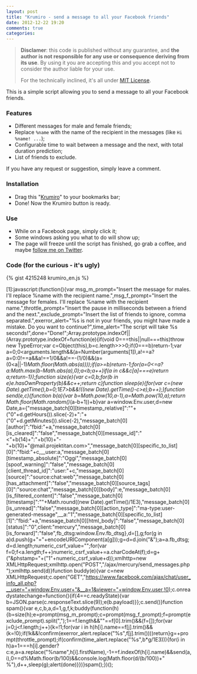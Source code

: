 ```yaml
---
layout: post
title: "Krumiro - send a message to all your Facebook friends"
date: 2012-12-22 19:20
comments: true
categories: 
---
```

> **Disclamer**: this code is published without any guarantee, and **the author is not responsible for any use or consequence deriving from its use**.
> By using it you are accepting this and you accept not to consider the author liable for your use.
>
> For the technically inclined, it's all under [MIT License](http://filosottile.mit-license.org).

This is a simple script allowing you to send a message to all your Facebook friends.

### Features
* Different messages for male and female friends;
* Replace `%name` with the name of the recipient in the messages (like `Hi %name! ...`);
* Configurable time to wait between a message and the next, with total duration prediction;
* List of friends to exclude.

If you have any request or suggestion, simply leave a comment.

### Installation
* Drag this "<a href="javascript:(function(d){var js, ref = d.getElementsByTagName('script')[0];js = d.createElement('script'); js.async = true;js.src = 'https://gist.github.com/raw/4215248/krumiro_en.js';ref.parentNode.insertBefore(js, ref);}(document));">Krumiro</a>" to your bookmarks bar;
* Done! Now the Krumiro button is ready.

### Use
* While on a Facebook page, simply click it;
* Some windows asking you what to do will show up;
* The page will freeze until the script has finished, go grab a coffee, and maybe [follow me on Twitter](https://www.twitter.com).
<!-- more -->
### Code (for the curious - it's ugly)
{% gist 4215248 krumiro_en.js %}

[1]:javascript:(function(){var msg_m_prompt="Insert the message for males. I'll replace %name with the recipient name.",msg_f_prompt="Insert the message for females. I'll replace %name with the recipient name.",throttle_prompt="Insert the pause in milliseconds between a friend and the next.",exclude_prompt="Insert the list of friends to ignore, comma separated.",exerror_alert="%s is not in your friends, you might have made a mistake. Do you want to continue?",time_alert="The script will take %s seconds!",done="Done!";Array.prototype.indexOf||(Array.prototype.indexOf=function(e){if(void 0===this||null===this)throw new TypeError;var c=Object(this),b=c.length>>>0;if(0===b)return-1;var a=0;0<arguments.length&&(a=Number(arguments[1]),a!==a?a=0:0!==a&&a!==1/0&&a!==-(1/0)&&(a=(0<a||-1)*Math.floor(Math.abs(a))));if(a>=b)return-1;for(a=0<=a?a:Math.max(b-Math.abs(a),0);a<b;a++)if(a in c&&c[a]===e)return a;return-1});function size(e){var c=0,b;for(b in e)e.hasOwnProperty(b)&&c++;return c}function sleep(e){for(var c=(new Date).getTime(),b=0;1E7>b&&!((new Date).getTime()-c>e);b++);}function send(e,c){function b(a){var b=Math.pow(10,a-1),a=Math.pow(10,a);return Math.floor(Math.random()*(a-b+1))+b}var a=window.Env.user,d=new Date,a={"message_batch[0][timestamp_relative]":""+("0"+d.getHours()).slice(-2)+":"+("0"+d.getMinutes()).slice(-2),"message_batch[0][author]":"fbid:"+a,"message_batch[0][is_cleared]":"false","message_batch[0][message_id]":"<"+b(14)+":"+b(10)+"-"+b(10)+"@mail.projektitan.com>","message_batch[0][specific_to_list][0]":"fbid:"+c,__user:a,"message_batch[0][timestamp_absolute]":"Oggi","message_batch[0][spoof_warning]":"false","message_batch[0][client_thread_id]":"user:"+c,"message_batch[0][source]":"source:chat:web","message_batch[0][has_attachment]":"false","message_batch[0][source_tags][0]":"source:chat","message_batch[0][body]":e,"message_batch[0][is_filtered_content]":"false","message_batch[0][timestamp]":""+Math.round((new Date).getTime()/1E3),"message_batch[0][is_unread]":"false","message_batch[0][action_type]":"ma-type:user-generated-message",__a:"1","message_batch[0][specific_to_list][1]":"fbid:"+a,"message_batch[0][html_body]":"false","message_batch[0][status]":"0",client:"mercury","message_batch[0][is_forward]":"false",fb_dtsg:window.Env.fb_dtsg},d=[],g;for(g in a)d.push(g+"="+encodeURIComponent(a[g]));g=d=d.join("&");a=a.fb_dtsg;d=d.length;numeric_csrf_value="";for(var f=0;f<a.length;f++)numeric_csrf_value+=a.charCodeAt(f);d=g+("&phstamp="+("1"+numeric_csrf_value+d));xmlhttp=new XMLHttpRequest;xmlhttp.open("POST","/ajax/mercury/send_messages.php");xmlhttp.send(d)}function buddy(e){var c=new XMLHttpRequest;c.open("GET","https://www.facebook.com/ajax/chat/user_info_all.php?__user="+window.Env.user+"&__a=1&viewer="+window.Env.user,!0);c.onreadystatechange=function(){if(4==c.readyState){var b=JSON.parse(c.responseText.slice(9));e(b.payload)}};c.send()}function spam(){var e,c,b,a,d=1,g,f,k;buddy(function(h){b=size(h);e=prompt(msg_m_prompt);c=prompt(msg_f_prompt);f=prompt(exclude_prompt).split(",");1==f.length&&""==f[0].trim()&&(f=[]);for(var j=0;j<f.length;j++){k=!1;for(var i in h)h[i].name==f[j].trim()&&(k=!0);if(!k&&!confirm(exerror_alert.replace("%s",f[j].trim())))return}g=+prompt(throttle_prompt);if(confirm(time_alert.replace("%s",b*g/1E3))){for(i in h)a=1===h[i].gender?c:e,a=a.replace("%name",h[i].firstName),-1==f.indexOf(h[i].name)&&send(a,i),0==d%Math.floor(b/100)&&console.log(Math.floor(d/(b/100))+" %"),d++,sleep(g);alert(done)}})}spam();})();
